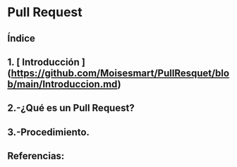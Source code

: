 # Pull Request
## Índice
## 1. [ Introducción  ] (https://github.com/Moisesmart/PullResquet/blob/main/Introduccion.md)
## 2.-¿Qué es un Pull Request?
## 3.-Procedimiento.
## Referencias:

